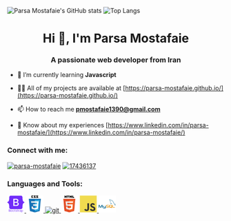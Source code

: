 ![Parsa Mostafaie's GitHub stats](https://github-readme-stats.vercel.app/api?username=parsa-mostafaie&show_icons=true&theme=transparent)
![Top Langs](https://github-readme-stats.vercel.app/api/top-langs/?username=parsa-mostafaie&layout=compact) 

<h1 align="center">Hi 👋, I'm Parsa Mostafaie</h1>
<h3 align="center">A passionate web developer from Iran</h3>

- 🌱 I’m currently learning **Javascript**

- 👨‍💻 All of my projects are available at [https://parsa-mostafaie.github.io/](https://parsa-mostafaie.github.io/)

- 📫 How to reach me **pmostafaie1390@gmail.com**

- 📄 Know about my experiences [https://www.linkedin.com/in/parsa-mostafaie/](https://www.linkedin.com/in/parsa-mostafaie/)

<h3 align="left">Connect with me:</h3>
<p align="left">
<a href="https://linkedin.com/in/parsa-mostafaie" target="blank"><img align="center" src="https://raw.githubusercontent.com/rahuldkjain/github-profile-readme-generator/master/src/images/icons/Social/linked-in-alt.svg" alt="parsa-mostafaie" height="30" width="40" /></a>
<a href="https://stackoverflow.com/users/17436137" target="blank"><img align="center" src="https://raw.githubusercontent.com/rahuldkjain/github-profile-readme-generator/master/src/images/icons/Social/stack-overflow.svg" alt="17436137" height="30" width="40" /></a>
</p>

<h3 align="left">Languages and Tools:</h3>
<p align="left"> <a href="https://getbootstrap.com" target="_blank" rel="noreferrer"> <img src="https://raw.githubusercontent.com/devicons/devicon/master/icons/bootstrap/bootstrap-plain-wordmark.svg" alt="bootstrap" width="40" height="40"/> </a> <a href="https://www.w3schools.com/css/" target="_blank" rel="noreferrer"> <img src="https://raw.githubusercontent.com/devicons/devicon/master/icons/css3/css3-original-wordmark.svg" alt="css3" width="40" height="40"/> </a> <a href="https://git-scm.com/" target="_blank" rel="noreferrer"> <img src="https://www.vectorlogo.zone/logos/git-scm/git-scm-icon.svg" alt="git" width="40" height="40"/> </a> <a href="https://www.w3.org/html/" target="_blank" rel="noreferrer"> <img src="https://raw.githubusercontent.com/devicons/devicon/master/icons/html5/html5-original-wordmark.svg" alt="html5" width="40" height="40"/> </a> <a href="https://developer.mozilla.org/en-US/docs/Web/JavaScript" target="_blank" rel="noreferrer"> <img src="https://raw.githubusercontent.com/devicons/devicon/master/icons/javascript/javascript-original.svg" alt="javascript" width="40" height="40"/> </a> <a href="https://www.mysql.com/" target="_blank" rel="noreferrer"> <img src="https://raw.githubusercontent.com/devicons/devicon/master/icons/mysql/mysql-original-wordmark.svg" alt="mysql" width="40" height="40"/> </a> </p>




<!--
**parsa-mostafaie/parsa-mostafaie** is a ✨ _special_ ✨ repository because its `README.md` (this file) appears on your GitHub profile.

Here are some ideas to get you started:

- 🔭 I’m currently working on ...
- 🌱 I’m currently learning ...
- 👯 I’m looking to collaborate on ...
- 🤔 I’m looking for help with ...
- 💬 Ask me about ...
- 📫 How to reach me: ...
- 😄 Pronouns: ...
- ⚡ Fun fact: ...
-->
